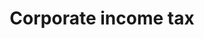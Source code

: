---
title: Corporate income tax
longTitle: 'Corporate income tax'
tags:
- gccommon
narrowerTerm:
- "[[Income tax]]"
relatedTerm:
- "[[Corporations]]"
---
